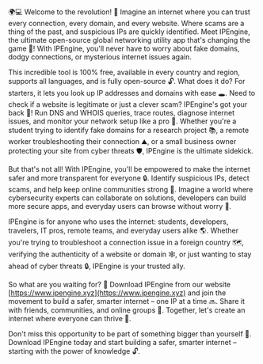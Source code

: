 🌍💻 Welcome to the revolution! 🚀 Imagine an internet where you can trust every connection, every domain, and every website. Where scams are a thing of the past, and suspicious IPs are quickly identified. Meet IPEngine, the ultimate open-source global networking utility app that's changing the game 🔧! With IPEngine, you'll never have to worry about fake domains, dodgy connections, or mysterious internet issues again.

This incredible tool is 100% free, available in every country and region, supports all languages, and is fully open-source 🔓. What does it do? For starters, it lets you look up IP addresses and domains with ease 🕳️. Need to check if a website is legitimate or just a clever scam? IPEngine's got your back 💪! Run DNS and WHOIS queries, trace routes, diagnose internet issues, and monitor your network setup like a pro 🔧. Whether you're a student trying to identify fake domains for a research project 📚, a remote worker troubleshooting their connection ⛰️, or a small business owner protecting your site from cyber threats 🛡️, IPEngine is the ultimate sidekick.

But that's not all! With IPEngine, you'll be empowered to make the internet safer and more transparent for everyone 🔒. Identify suspicious IPs, detect scams, and help keep online communities strong 💪. Imagine a world where cybersecurity experts can collaborate on solutions, developers can build more secure apps, and everyday users can browse without worry 🌟.

IPEngine is for anyone who uses the internet: students, developers, travelers, IT pros, remote teams, and everyday users alike 🌎. Whether you're trying to troubleshoot a connection issue in a foreign country 🗺️, verifying the authenticity of a website or domain 🕸️, or just wanting to stay ahead of cyber threats 🔒, IPEngine is your trusted ally.

So what are you waiting for? 🤔 Download IPEngine from our website [https://www.ipengine.xyz](https://www.ipengine.xyz) and join the movement to build a safer, smarter internet – one IP at a time 🔜. Share it with friends, communities, and online groups 👥. Together, let's create an internet where everyone can thrive 💫.

Don't miss this opportunity to be part of something bigger than yourself 🌈. Download IPEngine today and start building a safer, smarter internet – starting with the power of knowledge 🔓.